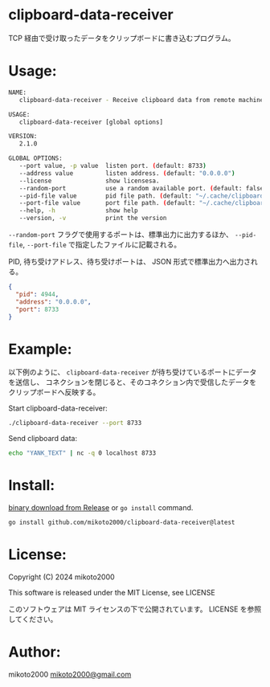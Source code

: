 # clipboard-data-receiver

TCP 経由で受け取ったデータをクリップボードに書き込むプログラム。


# Usage:

```sh
NAME:
   clipboard-data-receiver - Receive clipboard data from remote machine.

USAGE:
   clipboard-data-receiver [global options]

VERSION:
   2.1.0

GLOBAL OPTIONS:
   --port value, -p value  listen port. (default: 8733)
   --address value         listen address. (default: "0.0.0.0")
   --license               show licensesa.
   --random-port           use a random available port. (default: false)
   --pid-file value        pid file path. (default: "~/.cache/clipboard-data-receiver/pid")
   --port-file value       port file path. (default: "~/.cache/clipboard-data-receiver/port")
   --help, -h              show help
   --version, -v           print the version
```

`--random-port` フラグで使用するポートは、標準出力に出力するほか、
`--pid-file`, `--port-file` で指定したファイルに記載される。

PID, 待ち受けアドレス、待ち受けポートは、 JSON 形式で標準出力へ出力される。

```json
{
  "pid": 4944,
  "address": "0.0.0.0",
  "port": 8733
}
```


# Example:

以下例のように、 `clipboard-data-receiver` が待ち受けているポートにデータを送信し、
コネクションを閉じると、そのコネクション内で受信したデータをクリップボードへ反映する。

Start clipboard-data-receiver:

```sh
./clipboard-data-receiver --port 8733
```

Send clipboard data:

```sh
echo "YANK_TEXT" | nc -q 0 localhost 8733
```


# Install:

[binary download from Release](https://github.com/mikoto2000/clipboard-data-receiver/releases) or `go install` command.

```sh
go install github.com/mikoto2000/clipboard-data-receiver@latest
```


# License:

Copyright (C) 2024 mikoto2000

This software is released under the MIT License, see LICENSE

このソフトウェアは MIT ライセンスの下で公開されています。 LICENSE を参照してください。


# Author:

mikoto2000 <mikoto2000@gmail.com>


